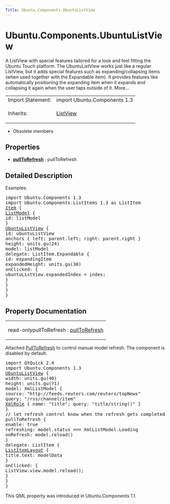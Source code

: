 ```yaml
---
Title: Ubuntu.Components.UbuntuListView
---
```


# Ubuntu.Components.UbuntuListView

<span class="subtitle"></span>
<!-- $$$UbuntuListView-brief -->
<p>A ListView with special features tailored for a look and feel fitting the Ubuntu Touch platform. The UbuntuListView works just like a regular ListView, but it adds special features such as expanding/collapsing items (when used together with the Expandable item). It provides features like automatically positioning the expanding item when it expands and collapsing it again when the user taps outside of it. More...</p>
<!-- @@@UbuntuListView -->
<table class="alignedsummary">
<tr><td class="memItemLeft rightAlign topAlign"> Import Statement:</td><td class="memItemRight bottomAlign"> import Ubuntu.Components 1.3</td></tr><tr><td class="memItemLeft rightAlign topAlign"> Inherits:</td><td class="memItemRight bottomAlign"> <p><a href="../sdk-14.10/QtQuick.ListView.md">ListView</a></p>
</td></tr></table><ul>
<li>Obsolete members</li>
</ul>
<h2 id="properties">Properties</h2>
<ul>
<li class="fn"><b><b><a href="#pullToRefresh-prop">pullToRefresh</a></b></b> : pullToRefresh</li>
</ul>
<!-- $$$UbuntuListView-description -->
<h2 id="details">Detailed Description</h2>
</p>
<p>Examples:</p>
<pre class="qml">import Ubuntu.Components 1.3
import Ubuntu.Components.ListItems 1.3 as ListItem
<span class="type"><a href="../sdk-14.10/QtQuick.Item.md">Item</a></span> {
<span class="type"><a href="../sdk-14.10/QtQml.ListModel.md">ListModel</a></span> {
<span class="name">id</span>: <span class="name">listModel</span>
}
<span class="type"><a href="index.html">UbuntuListView</a></span> {
<span class="name">id</span>: <span class="name">ubuntuListView</span>
<span class="type">anchors</span> { <span class="name">left</span>: <span class="name">parent</span>.<span class="name">left</span>; <span class="name">right</span>: <span class="name">parent</span>.<span class="name">right</span> }
<span class="name">height</span>: <span class="name">units</span>.<span class="name">gu</span>(<span class="number">24</span>)
<span class="name">model</span>: <span class="name">listModel</span>
<span class="name">delegate</span>: <span class="name">ListItem</span>.Expandable {
<span class="name">id</span>: <span class="name">expandingItem</span>
<span class="name">expandedHeight</span>: <span class="name">units</span>.<span class="name">gu</span>(<span class="number">30</span>)
<span class="name">onClicked</span>: {
<span class="name">ubuntuListView</span>.<span class="name">expandedIndex</span> <span class="operator">=</span> <span class="name">index</span>;
}
}
}
}</pre>
<!-- @@@UbuntuListView -->
<h2>Property Documentation</h2>
<!-- $$$pullToRefresh -->
<table class="qmlname"><tr valign="top" id="pullToRefresh-prop"><td class="tblQmlPropNode"><p><span class="qmlreadonly">read-only</span><span class="name">pullToRefresh</span> : <span class="type"><a href="#pullToRefresh-prop">pullToRefresh</a></span></p></td></tr></table><p>Attached <a href="Ubuntu.Components.PullToRefresh.md">PullToRefresh</a> to control manual model refresh. The component is disabled by default.</p>
<pre class="qml">import QtQuick 2.4
import Ubuntu.Components 1.3
<span class="type"><a href="index.html">UbuntuListView</a></span> {
<span class="name">width</span>: <span class="name">units</span>.<span class="name">gu</span>(<span class="number">40</span>)
<span class="name">height</span>: <span class="name">units</span>.<span class="name">gu</span>(<span class="number">71</span>)
<span class="name">model</span>: <span class="name">XmlListModel</span> {
<span class="name">source</span>: <span class="string">&quot;http://feeds.reuters.com/reuters/topNews&quot;</span>
<span class="name">query</span>: <span class="string">&quot;/rss/channel/item&quot;</span>
<span class="type"><a href="../sdk-14.10/QtQuick.XmlListModel.XmlRole.md">XmlRole</a></span> { <span class="name">name</span>: <span class="string">&quot;title&quot;</span>; <span class="name">query</span>: <span class="string">&quot;title/string()&quot;</span> }
}
<span class="comment">// let refresh control know when the refresh gets completed</span>
<span class="type">pullToRefresh</span> {
<span class="name">enable</span>: <span class="number">true</span>
<span class="name">refreshing</span>: <span class="name">model</span>.<span class="name">status</span> <span class="operator">===</span> <span class="name">XmlListModel</span>.<span class="name">Loading</span>
<span class="name">onRefresh</span>: <span class="name">model</span>.<span class="name">reload</span>()
}
<span class="name">delegate</span>: <span class="name">ListItem</span> {
<span class="type"><a href="Ubuntu.Components.ListItemLayout.md">ListItemLayout</a></span> {
<span class="name">title</span>.text: <span class="name">modelData</span>
}
<span class="name">onClicked</span>: {
<span class="name">ListView</span>.<span class="name">view</span>.<span class="name">model</span>.<span class="name">reload</span>();
}
}
}</pre>
<p>This QML property was introduced in  Ubuntu.Components 1.1.</p>
<!-- @@@pullToRefresh -->
<br/>

